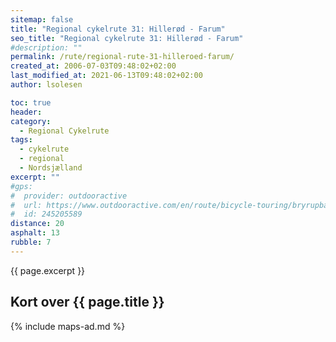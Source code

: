 ```yaml
---
sitemap: false
title: "Regional cykelrute 31: Hillerød - Farum"
seo_title: "Regional cykelrute 31: Hillerød - Farum"
#description: ""
permalink: /rute/regional-rute-31-hilleroed-farum/
created_at: 2006-07-03T09:48:02+02:00
last_modified_at: 2021-06-13T09:48:02+02:00
author: lsolesen

toc: true
header:
category:
  - Regional Cykelrute
tags:
  - cykelrute
  - regional
  - Nordsjælland
excerpt: ""
#gps:
#  provider: outdooractive
#  url: https://www.outdooractive.com/en/route/bicycle-touring/bryrupbanestien-naturstien-horsens-silkeborg/245205589/
#  id: 245205589
distance: 20
asphalt: 13
rubble: 7
---
```


{{ page.excerpt }}

## Kort over {{ page.title }}

{% include maps-ad.md %}
